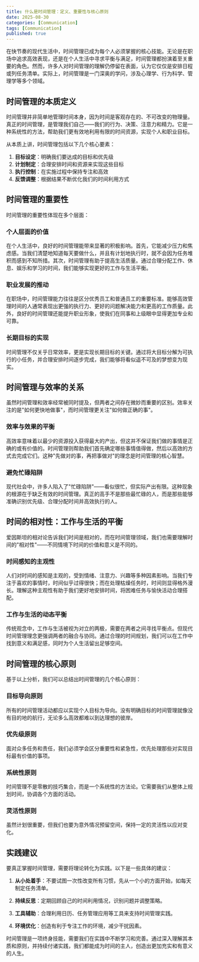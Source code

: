 ```yaml
---
title: 什么是时间管理：定义、重要性与核心原则
date: 2025-08-30
categories: [Communication]
tags: [Communication]
published: true
---
```


在快节奏的现代生活中，时间管理已成为每个人必须掌握的核心技能。无论是在职场中追求高效表现，还是在个人生活中寻求平衡与满足，时间管理都扮演着至关重要的角色。然而，许多人对时间管理的理解仍停留在表面，认为它仅仅是安排日程或列任务清单。实际上，时间管理是一门深奥的学问，涉及心理学、行为科学、管理学等多个领域。

## 时间管理的本质定义

时间管理并非简单地管理时间本身，因为时间是客观存在的、不可改变的物理量。真正的时间管理，是管理我们自己——我们的行为、决策、注意力和精力。它是一种系统性的方法，帮助我们更有效地利用有限的时间资源，实现个人和职业目标。

从本质上讲，时间管理包括以下几个核心要素：
1. **目标设定**：明确我们要达成的目标和优先级
2. **计划制定**：合理安排时间和资源来实现这些目标
3. **执行控制**：在实施过程中保持专注和高效
4. **反馈调整**：根据结果不断优化我们的时间利用方式

## 时间管理的重要性

时间管理的重要性体现在多个层面：

### 个人层面的价值
在个人生活中，良好的时间管理能带来显著的积极影响。首先，它能减少压力和焦虑感。当我们清楚地知道每天要做什么，并且有计划地执行时，就不会因为任务堆积而感到不知所措。其次，时间管理有助于提高生活质量。通过合理分配工作、休息、娱乐和学习的时间，我们能够实现更好的工作与生活平衡。

### 职业发展的推动
在职场中，时间管理能力往往是区分优秀员工和普通员工的重要标准。能够高效管理时间的人通常表现出更强的执行力、更好的问题解决能力和更高的工作质量。此外，良好的时间管理还能提升职业形象，使我们在同事和上级眼中显得更加专业和可靠。

### 长期目标的实现
时间管理不仅关乎日常效率，更是实现长期目标的关键。通过将大目标分解为可执行的小任务，并合理安排时间逐步完成，我们能够将看似遥不可及的梦想变为现实。

## 时间管理与效率的关系

虽然时间管理和效率经常被同时提及，但两者之间存在微妙而重要的区别。效率关注的是"如何更快地做事"，而时间管理更关注"如何做正确的事"。

### 效率与效果的平衡
高效率意味着以最少的资源投入获得最大的产出，但这并不保证我们做的事情是正确的或有价值的。时间管理则帮助我们首先确定哪些事情值得做，然后以高效的方式去完成它们。这种"先做对的事，再把事做对"的理念是时间管理的核心智慧。

### 避免忙碌陷阱
现代社会中，许多人陷入了"忙碌陷阱"——看似很忙，但实际产出有限。这种现象的根源在于缺乏有效的时间管理。真正的高手不是那些最忙碌的人，而是那些能够准确识别优先级、合理分配时间并高效执行的人。

## 时间的相对性：工作与生活的平衡

爱因斯坦的相对论告诉我们时间是相对的，而在时间管理领域，我们也需要理解时间的"相对性"——不同情境下时间的价值和意义是不同的。

### 时间感知的主观性
人们对时间的感知是主观的，受到情绪、注意力、兴趣等多种因素影响。当我们专注于喜欢的事情时，时间似乎过得很快；而在处理枯燥任务时，时间则显得格外漫长。理解这种主观性有助于我们更好地安排时间，将困难任务与愉快活动合理搭配。

### 工作与生活的动态平衡
传统观念中，工作与生活被视为对立的两极，需要在两者之间寻找平衡点。但现代时间管理理念更强调两者的融合与协同。通过合理的时间规划，我们可以在工作中找到意义和满足感，同时为个人生活留出足够空间。

## 时间管理的核心原则

基于以上分析，我们可以总结出时间管理的几个核心原则：

### 目标导向原则
所有的时间管理活动都应以实现个人目标为导向。没有明确目标的时间管理就像没有目的地的航行，无论多么高效都难以到达理想的彼岸。

### 优先级原则
面对众多任务和责任，我们必须学会区分重要性和紧急性，优先处理那些对实现目标最有价值的事项。

### 系统性原则
时间管理不是零散的技巧集合，而是一个系统性的方法论。它需要我们从整体上规划时间，协调各个方面的活动。

### 灵活性原则
虽然计划很重要，但我们也要为意外情况预留空间，保持一定的灵活性以应对变化。

## 实践建议

要真正掌握时间管理，需要将理论转化为实践。以下是一些具体的建议：

1. **从小处着手**：不要试图一次性改变所有习惯，先从一个小的方面开始，如每天制定任务清单。

2. **持续反思**：定期回顾自己的时间利用情况，识别问题并调整策略。

3. **工具辅助**：合理利用日历、任务管理应用等工具来支持时间管理实践。

4. **环境优化**：创造有利于专注工作的环境，减少干扰因素。

时间管理是一项终身技能，需要我们在实践中不断学习和完善。通过深入理解其本质和原则，并持续付诸实践，我们都能成为时间的主人，创造出更加充实和有意义的人生。